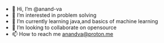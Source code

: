 - 👋 Hi, I’m @anand-va
- 👀 I’m interested in problem solving
- 🌱 I’m currently learning java,and basics of machine learning
- 💞️ I’m looking to collaborate on opensource
- 📫 How to reach me anandva@proton.me

<!---
anand-va/anand-va is a ✨ special ✨ repository because its `README.md` (this file) appears on your GitHub profile.
You can click the Preview link to take a look at your changes.
--->
